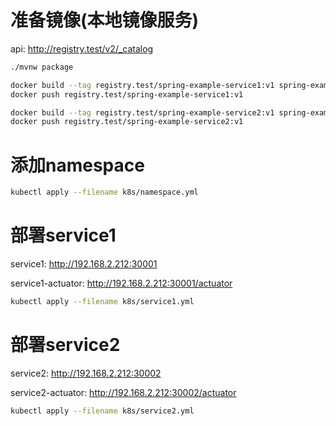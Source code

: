 # 准备镜像(本地镜像服务)

api: <http://registry.test/v2/_catalog>

```bash
./mvnw package

docker build --tag registry.test/spring-example-service1:v1 spring-example-service1
docker push registry.test/spring-example-service1:v1

docker build --tag registry.test/spring-example-service2:v1 spring-example-service2
docker push registry.test/spring-example-service2:v1
```

# 添加namespace

```bash
kubectl apply --filename k8s/namespace.yml
```

# 部署service1

service1: <http://192.168.2.212:30001>

service1-actuator: <http://192.168.2.212:30001/actuator>

```bash
kubectl apply --filename k8s/service1.yml
```

# 部署service2

service2: <http://192.168.2.212:30002>

service2-actuator: <http://192.168.2.212:30002/actuator>

```bash
kubectl apply --filename k8s/service2.yml
```
